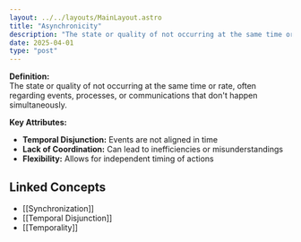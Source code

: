 ```yaml
---
layout: ../../layouts/MainLayout.astro
title: "Asynchronicity"
description: "The state or quality of not occurring at the same time or rate, often regarding events, processes, or communications that don't happen simultaneously."
date: 2025-04-01
type: "post"
---
```


**Definition:**  
The state or quality of not occurring at the same time or rate, often regarding events, processes, or communications that don't happen simultaneously.

**Key Attributes:**  
- **Temporal Disjunction:** Events are not aligned in time  
- **Lack of Coordination:** Can lead to inefficiencies or misunderstandings  
- **Flexibility:** Allows for independent timing of actions

## Linked Concepts
- [[Synchronization]]
- [[Temporal Disjunction]]
- [[Temporality]]
